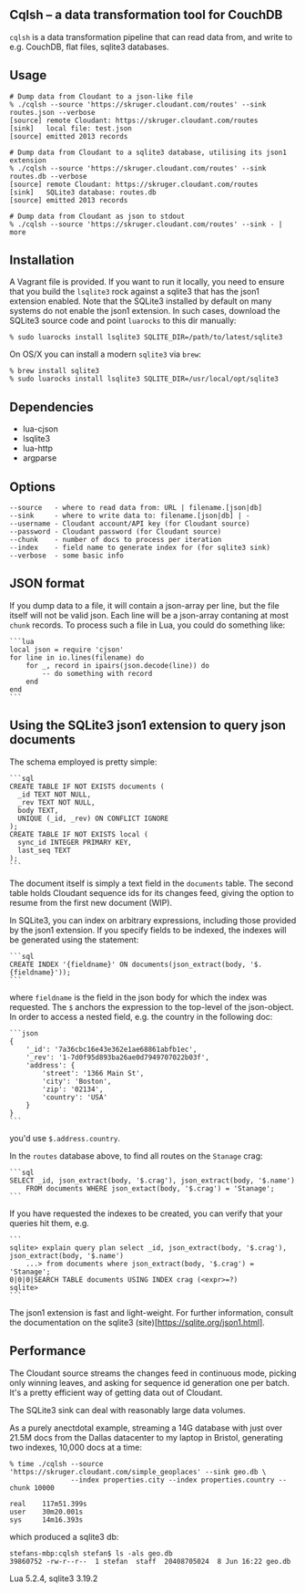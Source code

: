 ## Cqlsh – a data transformation tool for CouchDB

`cqlsh` is a data transformation pipeline that can read data from, and write to e.g. CouchDB, flat files, sqlite3 databases.

## Usage

    # Dump data from Cloudant to a json-like file
    % ./cqlsh --source 'https://skruger.cloudant.com/routes' --sink routes.json --verbose
    [source] remote Cloudant: https://skruger.cloudant.com/routes
    [sink]   local file: test.json
    [source] emitted 2013 records

    # Dump data from Cloudant to a sqlite3 database, utilising its json1 extension
    % ./cqlsh --source 'https://skruger.cloudant.com/routes' --sink routes.db --verbose
    [source] remote Cloudant: https://skruger.cloudant.com/routes
    [sink]   SQLite3 database: routes.db
    [source] emitted 2013 records

    # Dump data from Cloudant as json to stdout
    % ./cqlsh --source 'https://skruger.cloudant.com/routes' --sink - | more 

## Installation

A Vagrant file is provided. If you want to run it locally, you need to ensure that you build the `lsqlite3` rock
against a sqlite3 that has the json1 extension enabled. Note that the SQLite3 installed by default on many systems
do not enable the json1 extension. In such cases, download the SQLite3 source code and point `luarocks` to this dir
manually:

    % sudo luarocks install lsqlite3 SQLITE_DIR=/path/to/latest/sqlite3

On OS/X you can install a modern `sqlite3` via `brew`:

    % brew install sqlite3
    % sudo luarocks install lsqlite3 SQLITE_DIR=/usr/local/opt/sqlite3

## Dependencies

* lua-cjson
* lsqlite3
* lua-http
* argparse

## Options

    --source   - where to read data from: URL | filename.[json|db]
    --sink     - where to write data to: filename.[json|db] | -
    --username - Cloudant account/API key (for Cloudant source)
    --password - Cloudant password (for Cloudant source)
    --chunk    - number of docs to process per iteration
    --index    - field name to generate index for (for sqlite3 sink)
    --verbose  - some basic info

## JSON format

If you dump data to a file, it will contain a json-array per line, but the file itself will not be valid json.
Each line will be a json-array contaning at most `chunk` records. To process such a file in Lua, you could do
something like:

    ```lua
    local json = require 'cjson'
    for line in io.lines(filename) do
        for _, record in ipairs(json.decode(line)) do
            -- do something with record
        end
    end
    ```
    
## Using the SQLite3 json1 extension to query json documents

The schema employed is pretty simple:

    ```sql    
    CREATE TABLE IF NOT EXISTS documents (
      _id TEXT NOT NULL,
      _rev TEXT NOT NULL,
      body TEXT,
      UNIQUE (_id, _rev) ON CONFLICT IGNORE
    );
    CREATE TABLE IF NOT EXISTS local (
      sync_id INTEGER PRIMARY KEY,
      last_seq TEXT
    );
    ```

The document itself is simply a text field in the `documents` table. The second table
holds Cloudant sequence ids for its changes feed, giving the option to resume from the
first new document (WIP).

In SQLite3, you can index on arbitrary expressions, including those provided by the json1 
extension. If you specify fields to be indexed, the indexes will be generated using the 
statement:

    ```sql
    CREATE INDEX '{fieldname}' ON documents(json_extract(body, '$.{fieldname}'));
    ```

where `fieldname` is the field in the json body for which the index was requested. The `$`
anchors the expression to the top-level of the json-object. In order to access a nested
field, e.g. the country in the following doc:

    ```json
    {
        '_id': '7a36cbc16e43e362e1ae68861abfb1ec',
        '_rev': '1-7d0f95d893ba26ae0d7949707022b03f',
        'address': {
            'street': '1366 Main St',
            'city': 'Boston',
            'zip': '02134',
            'country': 'USA'
        }
    }
    ```

you'd use `$.address.country`.

In the `routes` database above, to find all routes on the `Stanage` crag:

    ```sql
    SELECT _id, json_extract(body, '$.crag'), json_extract(body, '$.name') 
        FROM documents WHERE json_extact(body, '$.crag') = 'Stanage';
    ```

If you have requested the indexes to be created, you can verify that your queries hit them, e.g.

    ```
    sqlite> explain query plan select _id, json_extract(body, '$.crag'), json_extract(body, '$.name') 
        ...> from documents where json_extract(body, '$.crag') = 'Stanage';
    0|0|0|SEARCH TABLE documents USING INDEX crag (<expr>=?)
    sqlite> 
    ```

The json1 extension is fast and light-weight. For further information, consult the documentation
on the sqlite3 (site)[https://sqlite.org/json1.html].

## Performance

The Cloudant source streams the changes feed in continuous mode, picking only winning leaves, and asking
for sequence id generation one per batch. It's a pretty efficient way of getting data out of Cloudant.

The SQLite3 sink can deal with reasonably large data volumes. 

As a purely anectdotal example, streaming a 14G database with just over 21.5M docs from the Dallas datacenter 
to my laptop in Bristol, generating two indexes, 10,000 docs at a time:

    % time ./cqlsh --source 'https://skruger.cloudant.com/simple_geoplaces' --sink geo.db \
                   --index properties.city --index properties.country --chunk 10000

    real	117m51.399s
    user	30m20.001s
    sys	    14m16.393s

which produced a sqlite3 db:

    stefans-mbp:cqlsh stefan$ ls -als geo.db
    39860752 -rw-r--r--  1 stefan  staff  20408705024  8 Jun 16:22 geo.db

Lua 5.2.4, sqlite3 3.19.2